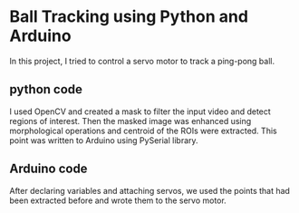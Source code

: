 # Ball Tracking using Python and Arduino

In this project, I tried to control a servo motor to track a ping-pong ball. 

## python code

I used OpenCV and created a mask to filter the input video and detect regions of interest. Then the masked image was enhanced using morphological operations and centroid of the ROIs were extracted. This point was written to Arduino using PySerial library.

## Arduino code

After declaring variables and attaching servos, we used the points that had been extracted before and wrote them to the servo motor.

